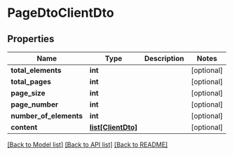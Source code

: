 # PageDtoClientDto

## Properties
Name | Type | Description | Notes
------------ | ------------- | ------------- | -------------
**total_elements** | **int** |  | [optional] 
**total_pages** | **int** |  | [optional] 
**page_size** | **int** |  | [optional] 
**page_number** | **int** |  | [optional] 
**number_of_elements** | **int** |  | [optional] 
**content** | [**list[ClientDto]**](ClientDto.md) |  | [optional] 

[[Back to Model list]](../README.md#documentation-for-models) [[Back to API list]](../README.md#documentation-for-api-endpoints) [[Back to README]](../README.md)


